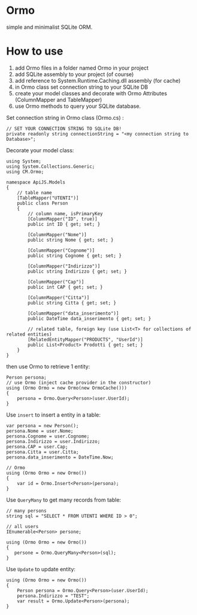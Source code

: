 # Ormo
simple and minimalist SQLite ORM.

# How to use

1. add Ormo files in a folder named Ormo in your project
2. add SQLite assembly to your project (of course)
3. add reference to System.Runtime.Caching.dll assembly (for cache)
4. in Ormo class set connection string to your SQLite DB
3. create your model classes and decorate with Ormo Attributes (ColumnMapper and TableMapper) 
4. use Ormo methods to query your SQLite database.



Set connection string in Ormo class (Ormo.cs)
:
```
// SET YOUR CONNECTION STRING TO SQLite DB!
private readonly string connectionString = "<my connection string to Database>";
```

Decorate your model class:

```
using System;
using System.Collections.Generic;
using CM.Ormo;

namespace ApiJS.Models
{
    // table name
    [TableMapper("UTENTI")]         
    public class Person
    {
        // column name, isPrimaryKey
        [ColumnMapper("ID", true)]          
        public int ID { get; set; }

        [ColumnMapper("Nome")]
        public string Nome { get; set; }

        [ColumnMapper("Cognome")]
        public string Cognome { get; set; }

        [ColumnMapper("Indirizzo")]
        public string Indirizzo { get; set; }

        [ColumnMapper("Cap")]
        public int CAP { get; set; }

        [ColumnMapper("Citta")]
        public string Citta { get; set; }

        [ColumnMapper("data_inserimento")]
        public DateTime data_inserimento { get; set; }

        // related table, foreign key (use List<T> for collections of related entities)
        [RelatedEntityMapper("PRODUCTS", "UserId")]     
        public List<Product> Prodotti { get; set; } 
    }
}
```

then use Ormo to retrieve 1 entity:

```
Person persona;
// use Ormo (inject cache provider in the constructor)
using (Ormo Ormo = new Ormo(new OrmoCache()))
{
    persona = Ormo.Query<Person>(user.UserId);
}
```

Use ```insert``` to insert a entity in a table:

```
var persona = new Person();
persona.Nome = user.Nome;
persona.Cognome = user.Cognome;
persona.Indirizzo = user.Indirizzo;
persona.CAP = user.Cap;
persona.Citta = user.Citta;
persona.data_inserimento = DateTime.Now;

// Ormo
using (Ormo Ormo = new Ormo())
{
    var id = Ormo.Insert<Person>(persona);
}
 ```          

Use ```QueryMany``` to get many records from table:

 ```          
 // many persons
string sql = "SELECT * FROM UTENTI WHERE ID > 0";

// all users
IEnumerable<Person> persone;

using (Ormo Ormo = new Ormo())
{
    persone = Ormo.QueryMany<Person>(sql);                
}
 ```          

Use ```Update``` to update entity:

```
using (Ormo Ormo = new Ormo())
{
    Person persona = Ormo.Query<Person>(user.UserId);
    persona.Indirizzo = "TEST";
    var result = Ormo.Update<Person>(persona);
}
```
